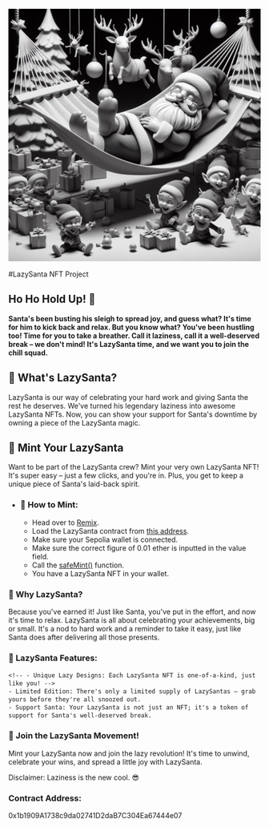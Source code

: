 ![](lazysanta.jpg)

#LazySanta NFT Project

## Ho Ho Hold Up! 🎅

**Santa's been busting his sleigh to spread joy, and guess what? It's time for him to kick back and relax. But you know what? You've been hustling too! Time for you to take a breather. Call it laziness, call it a well-deserved break – we don't mind! It's LazySanta time, and we want you to join the chill squad.**

## 🌟 What's LazySanta?

LazySanta is our way of celebrating your hard work and giving Santa the rest he deserves. We've turned his legendary laziness into awesome LazySanta NFTs. Now, you can show your support for Santa's downtime by owning a piece of the LazySanta magic.

## 🎁 Mint Your LazySanta

Want to be part of the LazySanta crew? Mint your very own LazySanta NFT! It's super easy – just a few clicks, and you're in. Plus, you get to keep a unique piece of Santa's laid-back spirit.

- ### 🚀 How to Mint:

    - Head over to [Remix](remix.ethereum.org).
    - Load the LazySanta contract from [this address](###contract-address).
    - Make sure your Sepolia wallet is connected.
    - Make sure the correct figure of 0.01 ether is inputted in the value field.
    - Call the [safeMint()](https://github.com/yeahChibyke/LazySanta/blob/main/src/LazySanta.sol#L92) function.
    - You have a LazySanta NFT in your wallet. 

### 🤔 Why LazySanta?

Because you've earned it! Just like Santa, you've put in the effort, and now it's time to relax. LazySanta is all about celebrating your achievements, big or small. It's a nod to hard work and a reminder to take it easy, just like Santa does after delivering all those presents.

### 🌈 LazySanta Features:

    <!-- - Unique Lazy Designs: Each LazySanta NFT is one-of-a-kind, just like you! -->
    - Limited Edition: There's only a limited supply of LazySantas – grab yours before they're all snoozed out.
    - Support Santa: Your LazySanta is not just an NFT; it's a token of support for Santa's well-deserved break.

### 🎉 Join the LazySanta Movement!

Mint your LazySanta now and join the lazy revolution! It's time to unwind, celebrate your wins, and spread a little joy with LazySanta.

Disclaimer: Laziness is the new cool. 😎

### Contract Address:

0x1b1909A1738c9da02741D2daB7C304Ea67444e07

